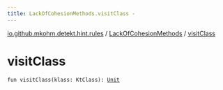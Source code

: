 ```yaml
---
title: LackOfCohesionMethods.visitClass - 
---
```


[io.github.mkohm.detekt.hint.rules](../index.html) / [LackOfCohesionMethods](index.html) / [visitClass](./visit-class.html)

# visitClass

`fun visitClass(klass: KtClass): `[`Unit`](https://kotlinlang.org/api/latest/jvm/stdlib/kotlin/-unit/index.html)